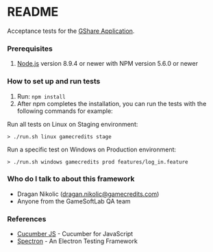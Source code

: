 # README #

Acceptance tests for the [GShare Application](https://gamecredits.atlassian.net/wiki/spaces/MIN/overview).

### Prerequisites ###
1. [Node.js](https://nodejs.org/) version 8.9.4 or newer with NPM version 5.6.0 or newer
    
### How to set up and run tests ###
1. Run: ```npm install```
2. After npm completes the installation, you can run the tests with the following commands for example:

Run all tests on Linux on Staging environment:

    > ./run.sh linux gamecredits stage

Run a specific test on Windows on Production environment:

    > ./run.sh windows gamecredits prod features/log_in.feature

### Who do I talk to about this framework ###

* Dragan Nikolic (dragan.nikolic@gamecredits.com)
* Anyone from the GameSoftLab QA team

### References ###

* [Cucumber JS](https://github.com/cucumber/cucumber-js) - Cucumber for JavaScript
* [Spectron](https://electronjs.org/spectron) - An Electron Testing Framework
